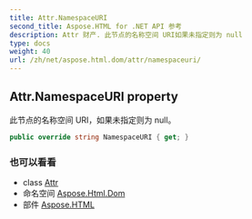 ```yaml
---
title: Attr.NamespaceURI
second_title: Aspose.HTML for .NET API 参考
description: Attr 财产. 此节点的名称空间 URI如果未指定则为 null
type: docs
weight: 40
url: /zh/net/aspose.html.dom/attr/namespaceuri/
---
```

## Attr.NamespaceURI property

此节点的名称空间 URI，如果未指定则为 null。

```csharp
public override string NamespaceURI { get; }
```

### 也可以看看

* class [Attr](../)
* 命名空间 [Aspose.Html.Dom](../../attr/)
* 部件 [Aspose.HTML](../../../)


